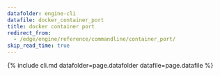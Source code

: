 ```yaml
---
datafolder: engine-cli
datafile: docker_container_port
title: docker container port
redirect_from:
  - /edge/engine/reference/commandline/container_port/
skip_read_time: true
---
```

<!--
Sorry, but the contents of this page are automatically generated from
Docker's source code. If you want to suggest a change to the text that appears
here, you'll need to find the string by searching this repo:

https://github.com/docker/cli
-->

{% include cli.md datafolder=page.datafolder datafile=page.datafile %}
